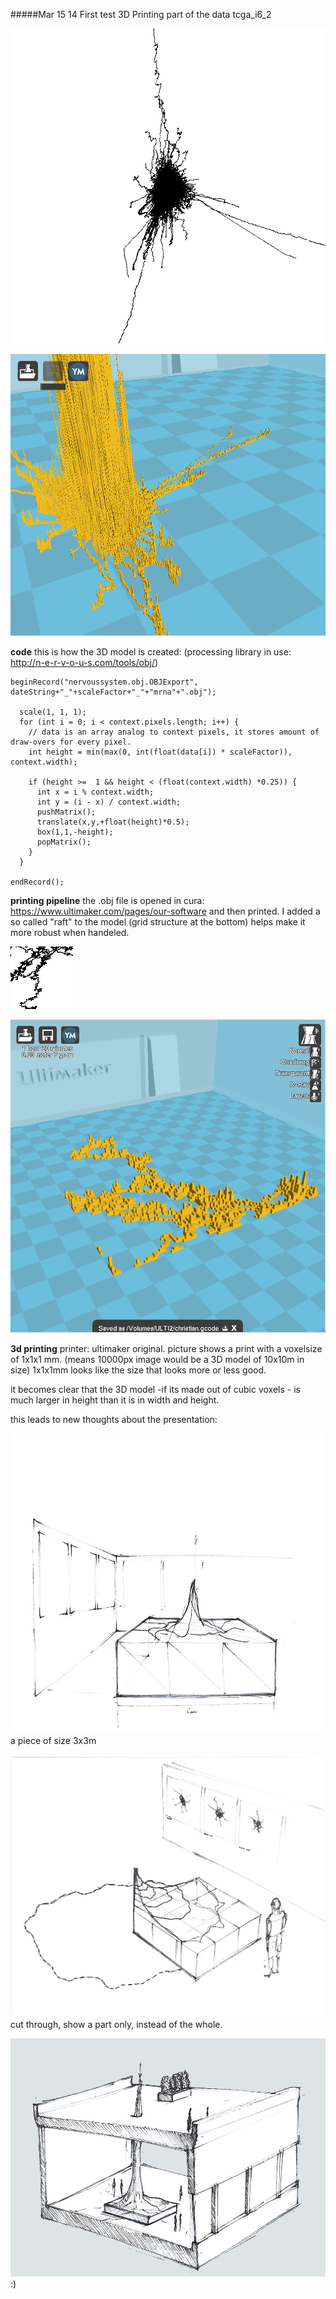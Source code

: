#####Mar 15 14 First test 3D Printing part of the data tcga_i6_2

!["base of 3d model"](../images/baseof3dmodel.png "base of 3d model")

!["first test in cura"](../images/cura0.png "first test in cura")


**code** 
this is how the 3D model is created:
(processing library in use: http://n-e-r-v-o-u-s.com/tools/obj/)


```
beginRecord("nervoussystem.obj.OBJExport", dateString+"_"+scaleFactor+"_"+"mrna"+".obj"); 
    
  scale(1, 1, 1);
  for (int i = 0; i < context.pixels.length; i++) {
    // data is an array analog to context pixels, it stores amount of draw-overs for every pixel.
    int height = min(max(0, int(float(data[i]) * scaleFactor)), context.width);
    
    if (height >=  1 && height < (float(context.width) *0.25)) {
      int x = i % context.width;
      int y = (i - x) / context.width;
      pushMatrix();
      translate(x,y,+float(height)*0.5);
      box(1,1,-height);
      popMatrix();
    }
  } 
  
endRecord(); 
```

**printing pipeline** the .obj file is opened in cura: https://www.ultimaker.com/pages/our-software and then printed. I added a so called "raft" to the model (grid structure at the bottom) helps make it more robust when handeled.


![100x100px test data](../images/printing1.png "100x100px test data")

![3D view of model in cura](../images/cura1.png "3D view of model in cura")

**3d printing** printer: ultimaker original.  picture shows a print with a voxelsize of 1x1x1 mm. (means 10000px image would be a 3D model of  10x10m in size) 1x1x1mm looks like the size that looks more or less good.

it becomes clear that the 3D model -if its made out of cubic voxels - is much larger in height than it is in width and height. 

this leads to new thoughts about the presentation:

!["presentation of 3d model" ](../images/sketch0_3D.png "presentation of 3d model")
a piece of size 3x3m

!["presentation of 3d model cut through" ](../images/sketch2_3D.png "presentation of 3d model")
cut through, show a part only, instead of the whole.

!["presentation of 3d model"](../images/sketch4_3D.png "presentation of 3d model")
:)


